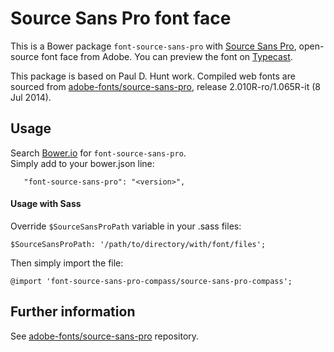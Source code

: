 # Source Sans Pro font face

This is a Bower package `font-source-sans-pro` with [Source Sans Pro](http://store1.adobe.com/cfusion/store/html/index.cfm?store=OLS-US&event=displayFontPackage&code=1959), open-source font face from Adobe. You can preview the font on [Typecast](http://typecast.com/preview/google/Source%20Sans%20Pro).

This package is based on Paul D. Hunt work. Compiled web fonts are sourced from [adobe-fonts/source-sans-pro](https://github.com/adobe-fonts/source-sans-pro), release 2.010R-ro/1.065R-it (8 Jul 2014).

## Usage

Search [Bower.io]() for `font-source-sans-pro`.  
Simply add to your bower.json line:  
```
   "font-source-sans-pro": "<version>",
```

#### Usage with Sass

Override `$SourceSansProPath` variable in your .sass files:  
```
$SourceSansProPath: '/path/to/directory/with/font/files';
```

Then simply import the file:  
```
@import 'font-source-sans-pro-compass/source-sans-pro-compass';
```

## Further information

See [adobe-fonts/source-sans-pro](https://github.com/adobe-fonts/source-sans-pro) repository.
